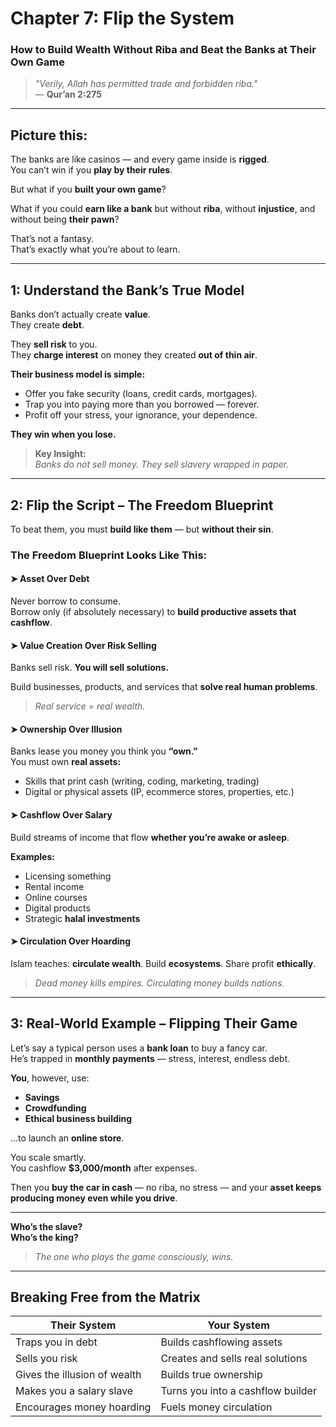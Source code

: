 # Chapter 7: Flip the System  
### How to Build Wealth Without Riba and Beat the Banks at Their Own Game

> *"Verily, Allah has permitted trade and forbidden riba."*  
> — **Qur’an 2:275**

---

## Picture this:

The banks are like casinos — and every game inside is **rigged**.  
You can’t win if you **play by their rules**.

But what if you **built your own game**?

What if you could **earn like a bank** but without **riba**, without **injustice**, and without being **their pawn**?

That’s not a fantasy.  
That’s exactly what you’re about to learn.

---

## 1: Understand the Bank’s True Model

Banks don’t actually create **value**.  
They create **debt**.

They **sell risk** to you.  
They **charge interest** on money they created **out of thin air**.

**Their business model is simple:**

- Offer you fake security (loans, credit cards, mortgages).  
- Trap you into paying more than you borrowed — forever.  
- Profit off your stress, your ignorance, your dependence.

**They win when you lose.**

> **Key Insight:**  
> *Banks do not sell money. They sell slavery wrapped in paper.*

---

## 2: Flip the Script – The Freedom Blueprint

To beat them, you must **build like them** — but **without their sin**.

###  The Freedom Blueprint Looks Like This:

#### ➤ **Asset Over Debt**  
Never borrow to consume.  
Borrow only (if absolutely necessary) to **build productive assets that cashflow**.

#### ➤ **Value Creation Over Risk Selling**  
Banks sell risk. **You will sell solutions.**

Build businesses, products, and services that **solve real human problems**.  
> *Real service = real wealth.*

#### ➤ **Ownership Over Illusion**  
Banks lease you money you think you **“own.”**  
You must own **real assets:**

- Skills that print cash (writing, coding, marketing, trading)  
- Digital or physical assets (IP, ecommerce stores, properties, etc.)

#### ➤ **Cashflow Over Salary**  
Build streams of income that flow **whether you’re awake or asleep**.

**Examples:**

- Licensing something  
- Rental income  
- Online courses  
- Digital products  
- Strategic **halal investments**

#### ➤ **Circulation Over Hoarding**  
Islam teaches: **circulate wealth**. Build **ecosystems**. Share profit **ethically**.

> *Dead money kills empires. Circulating money builds nations.*

---

## 3: Real-World Example – Flipping Their Game

Let’s say a typical person uses a **bank loan** to buy a fancy car.  
He’s trapped in **monthly payments** — stress, interest, endless debt.

**You**, however, use:

- **Savings**
- **Crowdfunding**
- **Ethical business building**

...to launch an **online store**.

You scale smartly.  
You cashflow **$3,000/month** after expenses.

Then you **buy the car in cash** — no riba, no stress — and your **asset keeps producing money even while you drive**.

---

**Who’s the slave?**  
**Who’s the king?**

> *The one who plays the game consciously, wins.*

---

## Breaking Free from the Matrix

| **Their System**                             | **Your System**                               |
|---------------------------------------------|-----------------------------------------------|
| Traps you in debt                            | Builds cashflowing assets                     |
| Sells you risk                               | Creates and sells real solutions              |
| Gives the illusion of wealth                 | Builds true ownership                         |
| Makes you a salary slave                     | Turns you into a cashflow builder             |
| Encourages money hoarding                    | Fuels money circulation                       |
